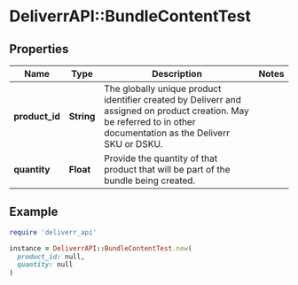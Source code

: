 # DeliverrAPI::BundleContentTest

## Properties

| Name | Type | Description | Notes |
| ---- | ---- | ----------- | ----- |
| **product_id** | **String** | The globally unique product identifier created by Deliverr and assigned on product creation. May be referred to in other documentation as the Deliverr SKU or DSKU. |  |
| **quantity** | **Float** | Provide the quantity of that product that will be part of the bundle being created. |  |

## Example

```ruby
require 'deliverr_api'

instance = DeliverrAPI::BundleContentTest.new(
  product_id: null,
  quantity: null
)
```

